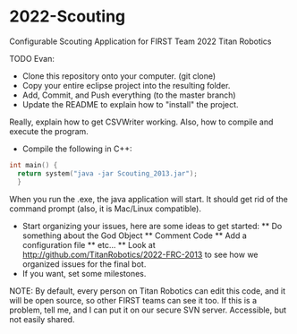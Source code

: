 2022-Scouting
=============

Configurable Scouting Application for FIRST Team 2022 Titan Robotics

TODO Evan: 
* Clone this repository onto your computer. (git clone)
* Copy your entire eclipse project into the resulting folder.
* Add, Commit, and Push everything (to the master branch)
* Update the README to explain how to "install" the project.

Really, explain how to get CSVWriter working.
Also, how to compile and execute the program.

* Compile the following in C++:

```cpp
int main() {
  return system("java -jar Scouting_2013.jar");
  }
```

When you run the .exe, the java application will start. It should get rid of the command prompt (also, it is Mac/Linux compatible).
* Start organizing your issues, here are some ideas to get started:
** Do something about the God Object
** Comment Code
** Add a configuration file
** etc...
** Look at http://github.com/TitanRobotics/2022-FRC-2013 to see how we organized issues for the final bot.
* If you want, set some milestones.

NOTE: By default, every person on Titan Robotics can edit this code, and it will be open source, so other FIRST teams can see it too.
If this is a problem, tell me, and I can put it on our secure SVN server. Accessible, but not easily shared.
